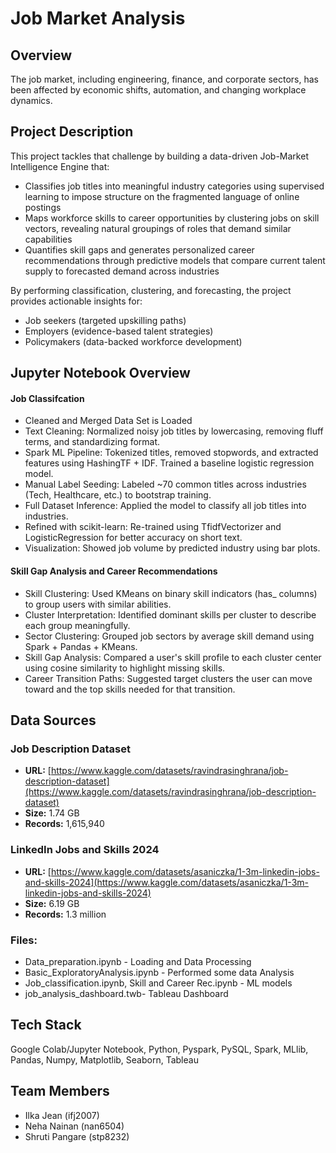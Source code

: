 # Job Market Analysis

## Overview
The job market, including engineering, finance, and corporate sectors, has been affected by economic shifts, automation, and changing workplace dynamics.

## Project Description
This project tackles that challenge by building a data-driven Job-Market Intelligence Engine that:
- Classifies job titles into meaningful industry categories using supervised learning to impose structure on the fragmented language of online postings
- Maps workforce skills to career opportunities by clustering jobs on skill vectors, revealing natural groupings of roles that demand similar capabilities
- Quantifies skill gaps and generates personalized career recommendations through predictive models that compare current talent supply to forecasted demand across industries

By performing classification, clustering, and forecasting, the project provides actionable insights for:
- Job seekers (targeted upskilling paths)
- Employers (evidence-based talent strategies)
- Policymakers (data-backed workforce development)

## Jupyter Notebook Overview
#### Job Classifcation
- Cleaned and Merged Data Set is Loaded
- Text Cleaning: Normalized noisy job titles by lowercasing, removing fluff terms, and standardizing format.
- Spark ML Pipeline: Tokenized titles, removed stopwords, and extracted features using HashingTF + IDF. Trained a baseline logistic regression model.
- Manual Label Seeding: Labeled ~70 common titles across industries (Tech, Healthcare, etc.) to bootstrap training.
- Full Dataset Inference: Applied the model to classify all job titles into industries.
- Refined with scikit-learn: Re-trained using TfidfVectorizer and LogisticRegression for better accuracy on short text.
- Visualization: Showed job volume by predicted industry using bar plots.



#### Skill Gap Analysis and Career Recommendations
- Skill Clustering: Used KMeans on binary skill indicators (has_ columns) to group users with similar abilities.
- Cluster Interpretation: Identified dominant skills per cluster to describe each group meaningfully.
- Sector Clustering: Grouped job sectors by average skill demand using Spark + Pandas + KMeans.
- Skill Gap Analysis: Compared a user's skill profile to each cluster center using cosine similarity to highlight missing skills.
- Career Transition Paths: Suggested target clusters the user can move toward and the top skills needed for that transition.

## Data Sources

### Job Description Dataset
- **URL:** [https://www.kaggle.com/datasets/ravindrasinghrana/job-description-dataset](https://www.kaggle.com/datasets/ravindrasinghrana/job-description-dataset)
- **Size:** 1.74 GB
- **Records:** 1,615,940

### LinkedIn Jobs and Skills 2024
- **URL:** [https://www.kaggle.com/datasets/asaniczka/1-3m-linkedin-jobs-and-skills-2024](https://www.kaggle.com/datasets/asaniczka/1-3m-linkedin-jobs-and-skills-2024)
- **Size:** 6.19 GB
- **Records:** 1.3 million

### Files:
- Data_preparation.ipynb - Loading and Data Processing
- Basic_ExploratoryAnalysis.ipynb - Performed some data Analysis
- Job_classification.ipynb, Skill and Career Rec.ipynb - ML models
- job_analysis_dashboard.twb- Tableau Dashboard


## Tech Stack
Google Colab/Jupyter Notebook, Python, Pyspark, PySQL, Spark, MLlib, Pandas, Numpy, Matplotlib, Seaborn, Tableau

## Team Members
- Ilka Jean (ifj2007)
- Neha Nainan (nan6504)
- Shruti Pangare (stp8232)

